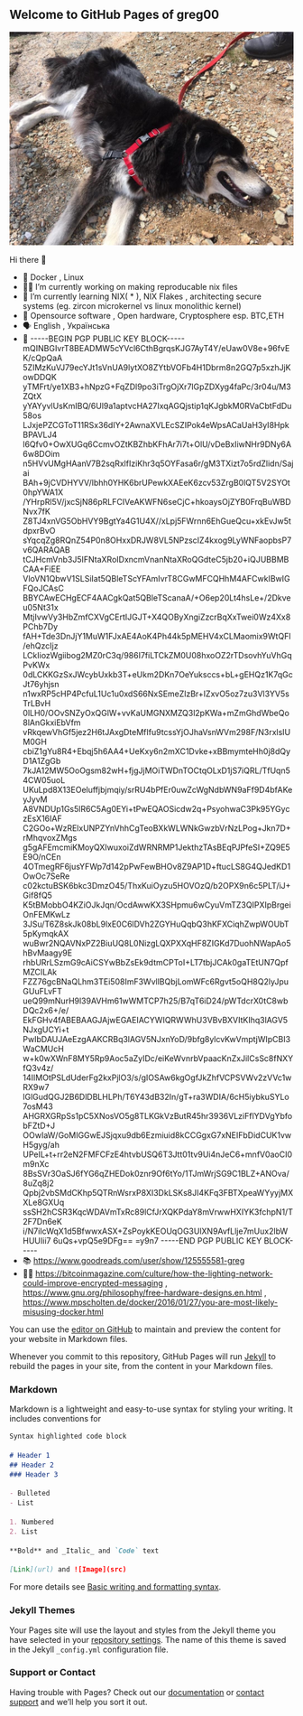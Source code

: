 ## Welcome to GitHub Pages of greg00

![Shadow](/docs/assets/images/PHOTO-2022-08-05-21-39-53.jpg)

[//]: #(GREGADDEDSTART)

Hi there 👋
- 🤹 Docker , Linux
- 👨‍💻 I’m currently working on making reproducable nix files
- 🌱 I’m currently learning NIX( * ), NIX Flakes , architecting secure systems (eg. zircon microkernel vs linux monolithic kernel)
- 🤩 Opensource software , Open hardware, Cryptosphere esp. BTC,ETH
- 🗣️ English , Українська
- 🔐 -----BEGIN PGP PUBLIC KEY BLOCK----- mQINBGIvrT8BEADMW5cYVcl6CthBgrqsKJG7AyT4Y/eUaw0V8e+96fvEK/cQpQaA 5ZIMzKuVJ79ecYJt1sVnUA9lytXO8ZYtbVOFb4H1Dbrm8n2GQ7p5xzhJjKowDDQK yTMFrt/ye1XB3+hNpzG+FqZDl9po3iTrgOjXr7lGpZDXyg4faPc/3r04u/M3ZQtX yYAYyvlUsKmIBQ/6Ul9a1aptvcHA27IxqAGQjstip1qKJgbkM0RVaCbtFdDu58os LJxjePZCGToT11RSx36dIY+2AwnaXVLEcSZIPok4eWpsACaUaH3yI8HpkBPAVLJ4 l6Qfv0+OwXUGq6CcmvOZtKBZhbKFhAr7i7t+OlU/vDeBxIiwNHr9DNy6A6w8DOim n5HVvUMgHAanV7B2sqRxlfIziKhr3q5OYFasa6r/gM3TXizt7o5rdZlidn/Sajai BAh+9jCVDHYVV/lbhh0YHK6brUPewkXAEeK6zcv53ZrgB0lQT5V2SYOt0hpYWA1X /YHrpRl5V/jxcSjN86pRLFCIVeAKWFN6seCjC+hkoaysOjZYB0FrqBuWBDNvx7fK Z8TJ4xnVG5ObHVY9BgtYa4G1U4X//xLpj5FWrnn6EhGueQcu+xkEvJw5tdpxrBvO sYqcqZg8RQnZ54P0n8OHxxDRJW8VL5NPzscIZ4kxog9LyWNFaopbsP7v6QARAQAB tCJHcmVnb3J5IFNtaXRoIDxncmVnanNtaXRoQGdteC5jb20+iQJUBBMBCAA+FiEE VloVN1QbwV1SLSiIat5QBleTScYFAmIvrT8CGwMFCQHhM4AFCwkIBwIGFQoJCAsC BBYCAwECHgECF4AACgkQat5QBleTScanaA/+O6ep20Lt4hsLe+/2Dkveu05Nt31x MtjIvwVy3HbZmfCXVgCErtIJGJT+X4QOByXngiZzcrBqXxTwei0Wz4Xx8PChb7Dy fAH+Tde3DnJjY1MuW1FJxAE4AoK4Ph44k5pMEHV4xCLMaomix9WtQFl/ehQzcIjz LCkIiozWgiibog2MZ0rC3q/986I7fiLTCkZM0U08hxoOZ2rTDsovhYuVhGqPvKWx 0dLCKKGzSxJWcybUxkb3T+eUkm2DKn7OeYuksccs+bL+gEHQz1K7qGcJt76yhjsn n1wxRP5cHP4PcfuL1Uc1u0xdS66NxSEmeZlzBr+IZxvO5oz7zu3Vl3YV5sTrLBvH 0lLH0/OOvSNZyOxQGlW+vvKaUMGNXMZQ3l2pKWa+mZmGhdWbeQo8lAnGkxiEbVfm vRkqewVhGf5jez2H6tJAxgDteMfIfu9tcssYjOJhaVsnWVm298F/N3rxlsIUM0GH cbiZ1gYu8R4+Ebqj5h6AA4+UeKxy6n2mXC1Dvke+xBBmymteHh0j8dQyD1A1ZgGb 7kJA12MW5OoOgsm82wH+fjgJjMOiTWDnTOCtqOLxD1jS7iQRL/TfUqn54CW05uoL UKuLpd8X13EOeluffjbjmqiy/srRU4bPfEr0uwZcWgNdbWN9aFf9D4bfAKeyJyvM A8VNDUp1Gs5lR6C5Ag0EYi+tPwEQAOSicdw2q+PsyohwaC3Pk95YGyczEsX16IAF C2GOo+WzRElxUNPZYnVhhCgTeoBXkWLWNkGwzbVrNzLPog+Jkn7D+rMhqvoxZMgs g5gAFEmcmiKMoyQXIwuxoiZdWRNRMP1JekthzTAsBEqPJPfeSI+ZQ9E5E9O/nCEn 4OTmegRF6jusYFWp7d142pPwFewBHOv8Z9AP1D+ftucLS8G4QJedKD1OwOc7SeRe c02kctuBSK6bkc3DmzO45/ThxKuiOyzu5HOVOzQ/b2OPX9n6c5PLT/iJ+Gif8fQ5 K5tBMobbO4KZiOJkJqn/OcdAwwKX3SHpmu6wCyuVmTZ3QIPXIpBrgeiOnFEMKwLz 3JSu/T6Z8skJk08bL9lxE0C6lDVh2ZGYHuQqbQ3hKFXCiqhZwpWOUbT5pKymqkAX wuBwr2NQAVNxPZ2BiuUQ8L0NizgLQXPXXqHF8ZIGKd7DuohNWapAo5hBvMaagy9E rhbURrLSzmG9cAiCSYwBbZsEk9dtmCPToI+LT7tbjJCAk0gaTEtUN7QpfMZCILAk FZZ76gcBNaQLhm3TEi508ImF3WvllBQbjLomWFc6Rgvt5oQH8Q2lyJpuGUuFLvFT ueQ99mNurH9l39AVHm61wWMTCP7h25/B7qT6iD24/pWTdcrX0tC8wbDQc2x6+/e/ EkFGHv4fABEBAAGJAjwEGAEIACYWIQRWWhU3VBvBXVItKIhq3lAGV5NJxgUCYi+t PwIbDAUJAeEzgAAKCRBq3lAGV5NJxnYoD/9bfg8ylcvKwVmptjWIpCBI3WaCMUcH w+k0wXWnF8MY5Rp9Aoc5aZyIDc/eiKeWvnrbVpaacKnZxJilCsSc8fNXYfQ3v4z/ 14IIMOtPSLdUderFg2kxPjlO3/s/gIOSAw6kgOgfJkZhfVCPSVWv2zVVc1wRX9w7 lGlGudQGJ2B6DlDBLHLPh/T6Y43dB32In/gT+ra3WDIA/6cH5iybkuSYLo7osM43 AHGRXGRpSs1pC5XNosVO5g8TLKGkVzButR45hr3936VLziFflYDVgYbfobFZtD+J OOwIaW/GoMIGGwEJSjqxu9db6Ezmiuid8kCCGgxG7xNEIFbDidCUK1vwH5gyg/ah UPeIL+t+rr2eN2FMFCFzE4htvbUSQ6T3Jtt01tv9Ui4nJeC6+mnfV0aoCI0m9nXc 8BsSVr3OaSJ6fYG6qZHEDok0znr9Of6tYo/1TJmWrjSG9C1BLZ+ANOva/8uZq8j2 Qpbj2vbSMdCKhp5QTRnWsrxP8XI3DkLSKs8JI4KFq3FBTXpeaWYyyjMXXLe8GXUq ssSH2hCSR3KqcWDAVmTxRc89lCfJrXQKPdaY8mVrwwHXIYK3fchpN1/T2F7Dn6eK i/N7iIcWqX1d5BfwwxASX+ZsPoykKEOUqOG3UlXN9AvfLlje7mUux2lbWHUUIii7 6uQs+vpQ5e9DFg== =y9n7 -----END PGP PUBLIC KEY BLOCK-----
- 📚 https://www.goodreads.com/user/show/125555581-greg
- 📄🤩 https://bitcoinmagazine.com/culture/how-the-lighting-network-could-improve-encrypted-messaging , https://www.gnu.org/philosophy/free-hardware-designs.en.html , https://www.mpscholten.de/docker/2016/01/27/you-are-most-likely-misusing-docker.html


[//]: #(GREGADDEDEND)

You can use the [editor on GitHub](https://github.com/gregg00/gregg00.github.io/edit/main/index.md) to maintain and preview the content for your website in Markdown files.

Whenever you commit to this repository, GitHub Pages will run [Jekyll](https://jekyllrb.com/) to rebuild the pages in your site, from the content in your Markdown files.

### Markdown

Markdown is a lightweight and easy-to-use syntax for styling your writing. It includes conventions for

```markdown
Syntax highlighted code block

# Header 1
## Header 2
### Header 3

- Bulleted
- List

1. Numbered
2. List

**Bold** and _Italic_ and `Code` text

[Link](url) and ![Image](src)
```

For more details see [Basic writing and formatting syntax](https://docs.github.com/en/github/writing-on-github/getting-started-with-writing-and-formatting-on-github/basic-writing-and-formatting-syntax).

### Jekyll Themes

Your Pages site will use the layout and styles from the Jekyll theme you have selected in your [repository settings](https://github.com/gregg00/gregg00.github.io/settings/pages). The name of this theme is saved in the Jekyll `_config.yml` configuration file.

### Support or Contact

Having trouble with Pages? Check out our [documentation](https://docs.github.com/categories/github-pages-basics/) or [contact support](https://support.github.com/contact) and we’ll help you sort it out.
